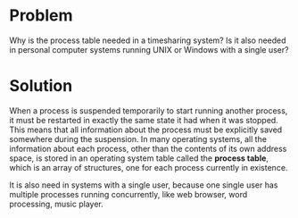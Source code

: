 # Problem
Why is the process table needed in a timesharing system? Is it also needed in personal
computer systems running UNIX or Windows with a single user?
# Solution
When a process is suspended temporarily to start running another process, it must be restarted in exactly the same state it had when it was stopped. This means that all information about the process must be explicitly saved somewhere during the suspension. In many operating systems, all the information about each process, other than the contents of its own address space, is stored in an operating system table called the **process table**, which is an array of structures,  one for each process currently in existence.

It is also need in systems with a single user, because one single user has multiple processes running concurrently, like web browser, word processing, music player.


